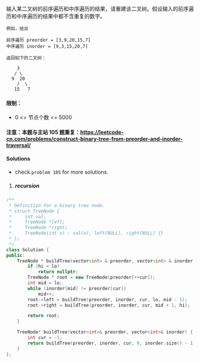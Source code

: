 输入某二叉树的前序遍历和中序遍历的结果，请重建该二叉树。假设输入的前序遍历和中序遍历的结果中都不含重复的数字。

 

```
例如，给出

前序遍历 preorder = [3,9,20,15,7]
中序遍历 inorder = [9,3,15,20,7]

返回如下的二叉树：

    3
   / \
  9  20
    /  \
   15   7
   ```

 

#### 限制：

- 0 <= 节点个数 <= 5000

 

#### 注意：本题与主站 105 题重复：https://leetcode-cn.com/problems/construct-binary-tree-from-preorder-and-inorder-traversal/


#### Solutions

- check `problem 105` for more solutions.

1. ##### recursion


```cpp
/**
 * Definition for a binary tree node.
 * struct TreeNode {
 *     int val;
 *     TreeNode *left;
 *     TreeNode *right;
 *     TreeNode(int x) : val(x), left(NULL), right(NULL) {}
 * };
 */
class Solution {
public:
    TreeNode * buildTree(vector<int> & preorder, vector<int> & inorder, int & cur, int lo, int hi) {
        if (hi < lo)
            return nullptr;
        TreeNode * root = new TreeNode(preorder[++cur]);
        int mid = lo;
        while (inorder[mid] != preorder[cur])
            mid++;
        root->left = buildTree(preorder, inorder, cur, lo, mid - 1);
        root->right = buildTree(preorder, inorder, cur, mid + 1, hi);

        return root;
    }

    TreeNode* buildTree(vector<int>& preorder, vector<int>& inorder) {
        int cur = -1;
        return buildTree(preorder, inorder, cur, 0, inorder.size() - 1);
    }
};
```